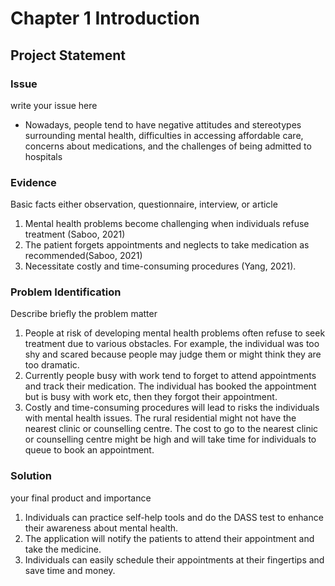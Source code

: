 # Chapter 1 Introduction
## Project Statement
### Issue
write your issue here
- Nowadays, people tend to have negative attitudes and stereotypes surrounding mental health, difficulties in accessing affordable care, concerns about medications, and the challenges of being admitted to hospitals

### Evidence
Basic facts either observation, questionnaire, interview, or article
1. Mental health problems become challenging when individuals refuse treatment (Saboo, 2021)
2. The patient forgets appointments and neglects to take medication as recommended(Saboo, 2021)
3. Necessitate costly and time-consuming procedures (Yang, 2021).

### Problem Identification
Describe briefly the problem matter
1. People at risk of developing mental health problems often refuse to seek treatment due to various obstacles. For example, the individual was too shy and scared because people may judge them or might think they are too dramatic.
2. Currently people busy with work tend to forget to attend appointments and track their medication. The individual has booked the appointment but is busy with work etc, then they forgot their appointment.
3. Costly and time-consuming procedures will lead to risks the individuals with mental health issues. The rural residential might not have the nearest clinic or counselling centre. The cost to go to the nearest clinic or counselling centre might be high and will take time for individuals to queue to book an appointment.

### Solution
your final product and importance
1. Individuals can practice self-help tools and do the DASS test to enhance their awareness about mental health.
2. The application will notify the patients to attend their appointment and take the medicine.
3. Individuals can easily schedule their appointments at their fingertips and save time and money.


